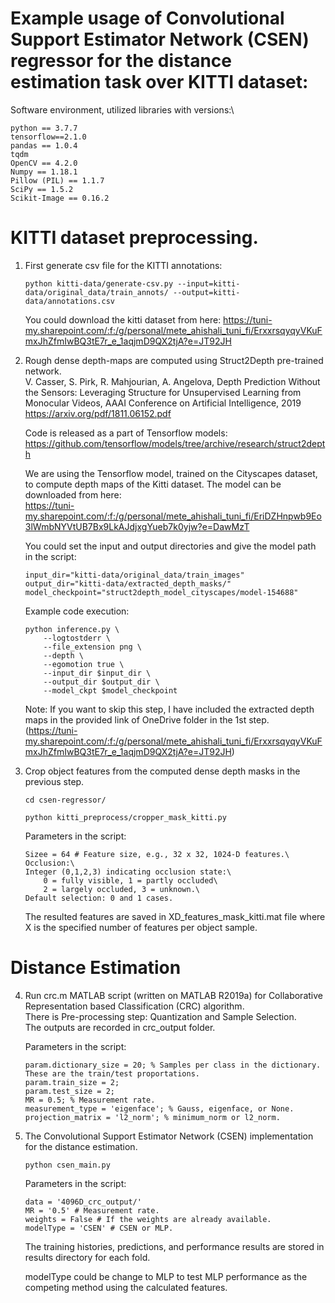 # Example usage of Convolutional Support Estimator Network (CSEN) regressor for the distance estimation task over KITTI dataset:

Software environment, utilized libraries with versions:\
```
python == 3.7.7
tensorflow==2.1.0
pandas == 1.0.4
tqdm
OpenCV == 4.2.0
Numpy == 1.18.1
Pillow (PIL) == 1.1.7
SciPy == 1.5.2
Scikit-Image == 0.16.2
```

# KITTI dataset preprocessing.

1. First generate csv file for the KITTI annotations:
    ```
    python kitti-data/generate-csv.py --input=kitti-data/original_data/train_annots/ --output=kitti-data/annotations.csv
    ```

    You could download the kitti dataset from here: https://tuni-my.sharepoint.com/:f:/g/personal/mete_ahishali_tuni_fi/ErxxrsqyqyVKuFmxJhZfmIwBQ3tE7r_e_1aqjmD9QX2tjA?e=JT92JH

2. Rough dense depth-maps are computed using Struct2Depth pre-trained network.\
    V. Casser, S. Pirk, R. Mahjourian, A. Angelova, Depth Prediction Without the Sensors: Leveraging Structure for Unsupervised Learning from Monocular Videos, AAAI Conference on Artificial Intelligence, 2019 https://arxiv.org/pdf/1811.06152.pdf

    Code is released as a part of Tensorflow models:\
    https://github.com/tensorflow/models/tree/archive/research/struct2depth

    We are using the Tensorflow model, trained on the Cityscapes dataset, to compute depth maps of the Kitti dataset. The model can be downloaded from here:\
    https://tuni-my.sharepoint.com/:f:/g/personal/mete_ahishali_tuni_fi/EriDZHnpwb9Eo3lWmbNYVtUB7Bx9LkAJdjxgYueb7k0yjw?e=DawMzT

    You could set the input and output directories and give the model path in the script:

    ```
    input_dir="kitti-data/original_data/train_images"
    output_dir="kitti-data/extracted_depth_masks/"
    model_checkpoint="struct2depth_model_cityscapes/model-154688"
    ```

    Example code execution:

    ```
    python inference.py \
        --logtostderr \
        --file_extension png \
        --depth \
        --egomotion true \
        --input_dir $input_dir \
        --output_dir $output_dir \
        --model_ckpt $model_checkpoint
    ```

    Note: If you want to skip this step, I have included the extracted depth maps in the provided link of OneDrive folder in the 1st step.\
    (https://tuni-my.sharepoint.com/:f:/g/personal/mete_ahishali_tuni_fi/ErxxrsqyqyVKuFmxJhZfmIwBQ3tE7r_e_1aqjmD9QX2tjA?e=JT92JH)

3. Crop object features from the computed dense depth masks in the previous step.

    ```
    cd csen-regressor/

    python kitti_preprocess/cropper_mask_kitti.py
    ```

    Parameters in the script:
    ```
    Sizee = 64 # Feature size, e.g., 32 x 32, 1024-D features.\
    Occlusion:\
    Integer (0,1,2,3) indicating occlusion state:\
        0 = fully visible, 1 = partly occluded\
        2 = largely occluded, 3 = unknown.\
    Default selection: 0 and 1 cases.
    ```

    The resulted features are saved in XD_features_mask_kitti.mat file where X is the specified number of features per object sample.

# Distance Estimation
4. Run crc.m MATLAB script (written on MATLAB R2019a) for Collaborative Representation based Classification (CRC) algorithm.\
    There is Pre-processing step: Quantization and Sample Selection.\
    The outputs are recorded in crc_output folder.

    Parameters in the script:
    ```
    param.dictionary_size = 20; % Samples per class in the dictionary.
    These are the train/test proportations.
    param.train_size = 2;
    param.test_size = 2;
    MR = 0.5; % Measurement rate.
    measurement_type = 'eigenface'; % Gauss, eigenface, or None.
    projection_matrix = 'l2_norm'; % minimum_norm or l2_norm.
    ```

5. The Convolutional Support Estimator Network (CSEN) implementation for the distance estimation.
    ```
    python csen_main.py
    ```

    Parameters in the script:
    ```
    data = '4096D_crc_output/' 
    MR = '0.5' # Measurement rate.
    weights = False # If the weights are already available.
    modelType = 'CSEN' # CSEN or MLP.
    ```

    The training histories, predictions, and performance results are stored in results directory for each fold.

    modelType could be change to MLP to test MLP performance as the competing method using the calculated features.